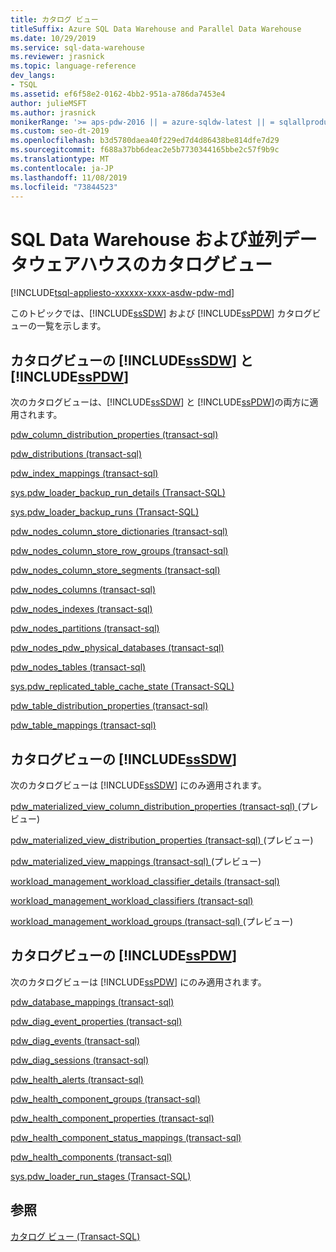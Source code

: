 ```yaml
---
title: カタログ ビュー
titleSuffix: Azure SQL Data Warehouse and Parallel Data Warehouse
ms.date: 10/29/2019
ms.service: sql-data-warehouse
ms.reviewer: jrasnick
ms.topic: language-reference
dev_langs:
- TSQL
ms.assetid: ef6f58e2-0162-4bb2-951a-a786da7453e4
author: julieMSFT
ms.author: jrasnick
monikerRange: '>= aps-pdw-2016 || = azure-sqldw-latest || = sqlallproducts-allversions'
ms.custom: seo-dt-2019
ms.openlocfilehash: b3d5780daea40f229ed7d4d86438be814dfe7d29
ms.sourcegitcommit: f688a37bb6deac2e5b7730344165bbe2c57f9b9c
ms.translationtype: MT
ms.contentlocale: ja-JP
ms.lasthandoff: 11/08/2019
ms.locfileid: "73844523"
---
```

# <a name="sql-data-warehouse-and-parallel-data-warehouse-catalog-views"></a>SQL Data Warehouse および並列データウェアハウスのカタログビュー

[!INCLUDE[tsql-appliesto-xxxxxx-xxxx-asdw-pdw-md](../../includes/tsql-appliesto-xxxxxx-xxxx-asdw-pdw-md.md)]

 このトピックでは、[!INCLUDE[ssSDW](../../includes/sssdw-md.md)] および [!INCLUDE[ssPDW](../../includes/sspdw-md.md)] カタログビューの一覧を示します。  
  
## <a name="includesssdwincludessssdw-mdmd-and-includesspdwincludessspdw-mdmd-catalog-views"></a>カタログビューの [!INCLUDE[ssSDW](../../includes/sssdw-md.md)] と [!INCLUDE[ssPDW](../../includes/sspdw-md.md)]  
 次のカタログビューは、[!INCLUDE[ssSDW](../../includes/sssdw-md.md)] と [!INCLUDE[ssPDW](../../includes/sspdw-md.md)]の両方に適用されます。  
  
 [pdw_column_distribution_properties &#40;transact-sql&#41;](../../relational-databases/system-catalog-views/sys-pdw-column-distribution-properties-transact-sql.md)  
  
 [pdw_distributions &#40;transact-sql&#41;](../../relational-databases/system-catalog-views/sys-pdw-distributions-transact-sql.md)  
  
 [pdw_index_mappings &#40;transact-sql&#41;](../../relational-databases/system-catalog-views/sys-pdw-index-mappings-transact-sql.md)  
  
 [sys.pdw_loader_backup_run_details &#40;Transact-SQL&#41;](../../relational-databases/system-catalog-views/sys-pdw-loader-backup-run-details-transact-sql.md)  
  
 [sys.pdw_loader_backup_runs &#40;Transact-SQL&#41;](../../relational-databases/system-catalog-views/sys-pdw-loader-backup-runs-transact-sql.md)  
  
 [pdw_nodes_column_store_dictionaries &#40;transact-sql&#41;](../../relational-databases/system-catalog-views/sys-pdw-nodes-column-store-dictionaries-transact-sql.md)  
  
 [pdw_nodes_column_store_row_groups &#40;transact-sql&#41;](../../relational-databases/system-catalog-views/sys-pdw-nodes-column-store-row-groups-transact-sql.md)  
  
 [pdw_nodes_column_store_segments &#40;transact-sql&#41;](../../relational-databases/system-catalog-views/sys-pdw-nodes-column-store-segments-transact-sql.md)  
  
 [pdw_nodes_columns &#40;transact-sql&#41;](../../relational-databases/system-catalog-views/sys-pdw-nodes-columns-transact-sql.md)  
  
 [pdw_nodes_indexes &#40;transact-sql&#41;](../../relational-databases/system-catalog-views/sys-pdw-nodes-indexes-transact-sql.md)  
  
 [pdw_nodes_partitions &#40;transact-sql&#41;](../../relational-databases/system-catalog-views/sys-pdw-nodes-partitions-transact-sql.md)  
  
 [pdw_nodes_pdw_physical_databases &#40;transact-sql&#41;](../../relational-databases/system-catalog-views/sys-pdw-nodes-pdw-physical-databases-transact-sql.md)  
  
 [pdw_nodes_tables &#40;transact-sql&#41;](../../relational-databases/system-catalog-views/sys-pdw-nodes-tables-transact-sql.md) 

 [sys.pdw_replicated_table_cache_state (Transact-SQL)](sys-pdw-replicated-table-cache-state-transact-sql.md) 
  
 [pdw_table_distribution_properties &#40;transact-sql&#41;](../../relational-databases/system-catalog-views/sys-pdw-table-distribution-properties-transact-sql.md)  
  
 [pdw_table_mappings &#40;transact-sql&#41;](../../relational-databases/system-catalog-views/sys-pdw-table-mappings-transact-sql.md) 

## <a name="includesssdwincludessssdw-mdmd-catalog-views"></a>カタログビューの [!INCLUDE[ssSDW](../../includes/sssdw-md.md)]

 次のカタログビューは [!INCLUDE[ssSDW](../../includes/sssdw-md.md)] にのみ適用されます。

 [pdw_materialized_view_column_distribution_properties &#40;transact-sql&#41; ](/sql/relational-databases/system-catalog-views/sys-pdw-materialized-view-column-distribution-properties-transact-sql?view=azure-sqldw-latest) (プレビュー)

 [pdw_materialized_view_distribution_properties &#40;transact-sql&#41; ](/sql/relational-databases/system-catalog-views/sys-pdw-materialized-view-distribution-properties-transact-sql?view=azure-sqldw-latest) (プレビュー)

 [pdw_materialized_view_mappings &#40;transact-sql&#41; ](/sql/relational-databases/system-catalog-views/sys-pdw-materialized-view-mappings-transact-sql?view=azure-sqldw-latest) (プレビュー)

 [workload_management_workload_classifier_details &#40;transact-sql&#41;](../../relational-databases/system-catalog-views/sys-workload-management-workload-classifier-details-transact-sql.md)
  
 [workload_management_workload_classifiers &#40;transact-sql&#41;](../../relational-databases/system-catalog-views/sys-workload-management-workload-classifiers-transact-sql.md)
  
 [workload_management_workload_groups &#40;transact-sql&#41; ](/sql/relational-databases/system-catalog-views/sys-workload-management-workload-groups-transact-sql?view=azure-sqldw-latest) (プレビュー)


## <a name="includesspdwincludessspdw-mdmd-catalog-views"></a>カタログビューの [!INCLUDE[ssPDW](../../includes/sspdw-md.md)]

 次のカタログビューは [!INCLUDE[ssPDW](../../includes/sspdw-md.md)] にのみ適用されます。

 [pdw_database_mappings &#40;transact-sql&#41;](../../relational-databases/system-catalog-views/sys-pdw-database-mappings-transact-sql.md)  
  
 [pdw_diag_event_properties &#40;transact-sql&#41;](../../relational-databases/system-catalog-views/sys-pdw-diag-event-properties-transact-sql.md)  
  
 [pdw_diag_events &#40;transact-sql&#41;](../../relational-databases/system-catalog-views/sys-pdw-diag-events-transact-sql.md)  
  
 [pdw_diag_sessions &#40;transact-sql&#41;](../../relational-databases/system-catalog-views/sys-pdw-diag-sessions-transact-sql.md)  
  
 [pdw_health_alerts &#40;transact-sql&#41;](../../relational-databases/system-catalog-views/sys-pdw-health-alerts-transact-sql.md)  
  
 [pdw_health_component_groups &#40;transact-sql&#41;](../../relational-databases/system-catalog-views/sys-pdw-health-component-groups-transact-sql.md)  
  
 [pdw_health_component_properties &#40;transact-sql&#41;](../../relational-databases/system-catalog-views/sys-pdw-health-component-properties-transact-sql.md)  
  
 [pdw_health_component_status_mappings &#40;transact-sql&#41;](../../relational-databases/system-catalog-views/sys-pdw-health-component-status-mappings-transact-sql.md)  
  
 [pdw_health_components &#40;transact-sql&#41;](../../relational-databases/system-catalog-views/sys-pdw-health-components-transact-sql.md)  
  
 [sys.pdw_loader_run_stages &#40;Transact-SQL&#41;](../../relational-databases/system-catalog-views/sys-pdw-loader-run-stages-transact-sql.md)  
  
## <a name="see-also"></a>参照  
 [カタログ ビュー &#40;Transact-SQL&#41;](../../relational-databases/system-catalog-views/catalog-views-transact-sql.md)  
  
  

